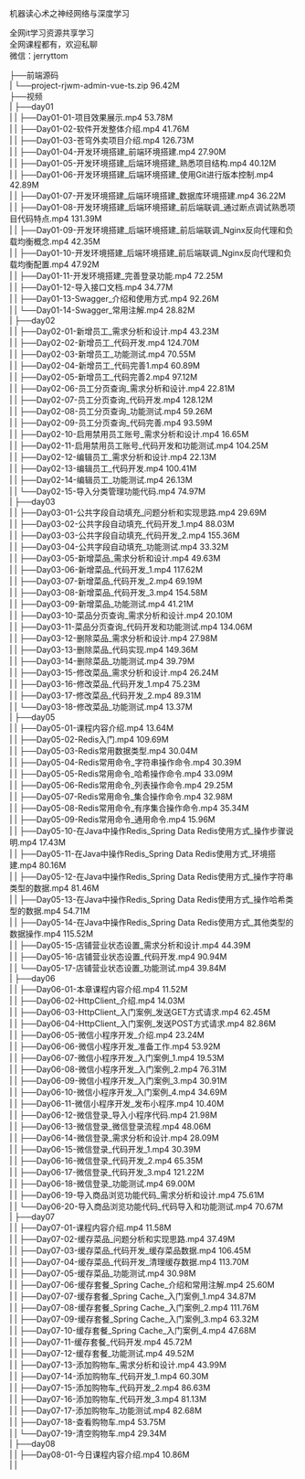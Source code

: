 机器读心术之神经网络与深度学习

全网it学习资源共享学习<br>全网课程都有，欢迎私聊<br>微信：jerryttom<br>

├──前端源码<br> | └──project-rjwm-admin-vue-ts.zip 96.42M<br> ├──视频<br> | ├──day01<br> | | ├──Day01-01-项目效果展示.mp4 53.78M<br> | | ├──Day01-02-软件开发整体介绍.mp4 41.76M<br> | | ├──Day01-03-苍穹外卖项目介绍.mp4 126.73M<br> | | ├──Day01-04-开发环境搭建_前端环境搭建.mp4 27.90M<br> | | ├──Day01-05-开发环境搭建_后端环境搭建_熟悉项目结构.mp4 40.12M<br> | | ├──Day01-06-开发环境搭建_后端环境搭建_使用Git进行版本控制.mp4 42.89M<br> | | ├──Day01-07-开发环境搭建_后端环境搭建_数据库环境搭建.mp4 36.22M<br> | | ├──Day01-08-开发环境搭建_后端环境搭建_前后端联调_通过断点调试熟悉项目代码特点.mp4 131.39M<br> | | ├──Day01-09-开发环境搭建_后端环境搭建_前后端联调_Nginx反向代理和负载均衡概念.mp4 42.35M<br> | | ├──Day01-10-开发环境搭建_后端环境搭建_前后端联调_Nginx反向代理和负载均衡配置.mp4 47.92M<br> | | ├──Day01-11-开发环境搭建_完善登录功能.mp4 72.25M<br> | | ├──Day01-12-导入接口文档.mp4 34.77M<br> | | ├──Day01-13-Swagger_介绍和使用方式.mp4 92.26M<br> | | └──Day01-14-Swagger_常用注解.mp4 28.82M<br> | ├──day02<br> | | ├──Day02-01-新增员工_需求分析和设计.mp4 43.23M<br> | | ├──Day02-02-新增员工_代码开发.mp4 124.70M<br> | | ├──Day02-03-新增员工_功能测试.mp4 70.55M<br> | | ├──Day02-04-新增员工_代码完善1.mp4 60.89M<br> | | ├──Day02-05-新增员工_代码完善2.mp4 97.12M<br> | | ├──Day02-06-员工分页查询_需求分析和设计.mp4 22.81M<br> | | ├──Day02-07-员工分页查询_代码开发.mp4 128.12M<br> | | ├──Day02-08-员工分页查询_功能测试.mp4 59.26M<br> | | ├──Day02-09-员工分页查询_代码完善.mp4 93.59M<br> | | ├──Day02-10-启用禁用员工账号_需求分析和设计.mp4 16.65M<br> | | ├──Day02-11-启用禁用员工账号_代码开发和功能测试.mp4 104.25M<br> | | ├──Day02-12-编辑员工_需求分析和设计.mp4 22.13M<br> | | ├──Day02-13-编辑员工_代码开发.mp4 100.41M<br> | | ├──Day02-14-编辑员工_功能测试.mp4 26.13M<br> | | └──Day02-15-导入分类管理功能代码.mp4 74.97M<br> | ├──day03<br> | | ├──Day03-01-公共字段自动填充_问题分析和实现思路.mp4 29.69M<br> | | ├──Day03-02-公共字段自动填充_代码开发_1.mp4 88.03M<br> | | ├──Day03-03-公共字段自动填充_代码开发_2.mp4 155.36M<br> | | ├──Day03-04-公共字段自动填充_功能测试.mp4 33.32M<br> | | ├──Day03-05-新增菜品_需求分析和设计.mp4 49.63M<br> | | ├──Day03-06-新增菜品_代码开发_1.mp4 117.62M<br> | | ├──Day03-07-新增菜品_代码开发_2.mp4 69.19M<br> | | ├──Day03-08-新增菜品_代码开发_3.mp4 154.58M<br> | | ├──Day03-09-新增菜品_功能测试.mp4 41.21M<br> | | ├──Day03-10-菜品分页查询_需求分析和设计.mp4 20.10M<br> | | ├──Day03-11-菜品分页查询_代码开发和功能测试.mp4 134.06M<br> | | ├──Day03-12-删除菜品_需求分析和设计.mp4 27.98M<br> | | ├──Day03-13-删除菜品_代码实现.mp4 149.36M<br> | | ├──Day03-14-删除菜品_功能测试.mp4 39.79M<br> | | ├──Day03-15-修改菜品_需求分析和设计.mp4 26.24M<br> | | ├──Day03-16-修改菜品_代码开发_1.mp4 75.23M<br> | | ├──Day03-17-修改菜品_代码开发_2.mp4 89.31M<br> | | └──Day03-18-修改菜品_功能测试.mp4 13.37M<br> | ├──day05<br> | | ├──Day05-01-课程内容介绍.mp4 13.64M<br> | | ├──Day05-02-Redis入门.mp4 109.69M<br> | | ├──Day05-03-Redis常用数据类型.mp4 30.04M<br> | | ├──Day05-04-Redis常用命令_字符串操作命令.mp4 30.39M<br> | | ├──Day05-05-Redis常用命令_哈希操作命令.mp4 33.09M<br> | | ├──Day05-06-Redis常用命令_列表操作命令.mp4 29.25M<br> | | ├──Day05-07-Redis常用命令_集合操作命令.mp4 32.98M<br> | | ├──Day05-08-Redis常用命令_有序集合操作命令.mp4 35.34M<br> | | ├──Day05-09-Redis常用命令_通用命令.mp4 15.96M<br> | | ├──Day05-10-在Java中操作Redis_Spring Data Redis使用方式_操作步骤说明.mp4 17.43M<br> | | ├──Day05-11-在Java中操作Redis_Spring Data Redis使用方式_环境搭建.mp4 80.16M<br> | | ├──Day05-12-在Java中操作Redis_Spring Data Redis使用方式_操作字符串类型的数据.mp4 81.46M<br> | | ├──Day05-13-在Java中操作Redis_Spring Data Redis使用方式_操作哈希类型的数据.mp4 54.71M<br> | | ├──Day05-14-在Java中操作Redis_Spring Data Redis使用方式_其他类型的数据操作.mp4 115.52M<br> | | ├──Day05-15-店铺营业状态设置_需求分析和设计.mp4 44.39M<br> | | ├──Day05-16-店铺营业状态设置_代码开发.mp4 90.94M<br> | | └──Day05-17-店铺营业状态设置_功能测试.mp4 39.84M<br> | ├──day06<br> | | ├──Day06-01-本章课程内容介绍.mp4 11.52M<br> | | ├──Day06-02-HttpClient_介绍.mp4 14.03M<br> | | ├──Day06-03-HttpClient_入门案例_发送GET方式请求.mp4 62.45M<br> | | ├──Day06-04-HttpClient_入门案例_发送POST方式请求.mp4 82.86M<br> | | ├──Day06-05-微信小程序开发_介绍.mp4 23.24M<br> | | ├──Day06-06-微信小程序开发_准备工作.mp4 53.92M<br> | | ├──Day06-07-微信小程序开发_入门案例_1.mp4 19.53M<br> | | ├──Day06-08-微信小程序开发_入门案例_2.mp4 76.31M<br> | | ├──Day06-09-微信小程序开发_入门案例_3.mp4 30.91M<br> | | ├──Day06-10-微信小程序开发_入门案例_4.mp4 34.69M<br> | | ├──Day06-11-微信小程序开发_发布小程序.mp4 10.40M<br> | | ├──Day06-12-微信登录_导入小程序代码.mp4 21.98M<br> | | ├──Day06-13-微信登录_微信登录流程.mp4 48.06M<br> | | ├──Day06-14-微信登录_需求分析和设计.mp4 28.09M<br> | | ├──Day06-15-微信登录_代码开发_1.mp4 30.39M<br> | | ├──Day06-16-微信登录_代码开发_2.mp4 65.35M<br> | | ├──Day06-17-微信登录_代码开发_3.mp4 121.22M<br> | | ├──Day06-18-微信登录_功能测试.mp4 69.00M<br> | | ├──Day06-19-导入商品浏览功能代码_需求分析和设计.mp4 75.61M<br> | | └──Day06-20-导入商品浏览功能代码_代码导入和功能测试.mp4 70.67M<br> | ├──day07<br> | | ├──Day07-01-课程内容介绍.mp4 11.58M<br> | | ├──Day07-02-缓存菜品_问题分析和实现思路.mp4 37.49M<br> | | ├──Day07-03-缓存菜品_代码开发_缓存菜品数据.mp4 106.45M<br> | | ├──Day07-04-缓存菜品_代码开发_清理缓存数据.mp4 113.70M<br> | | ├──Day07-05-缓存菜品_功能测试.mp4 30.98M<br> | | ├──Day07-06-缓存套餐_Spring Cache_介绍和常用注解.mp4 25.60M<br> | | ├──Day07-07-缓存套餐_Spring Cache_入门案例_1.mp4 34.87M<br> | | ├──Day07-08-缓存套餐_Spring Cache_入门案例_2.mp4 111.76M<br> | | ├──Day07-09-缓存套餐_Spring Cache_入门案例_3.mp4 63.32M<br> | | ├──Day07-10-缓存套餐_Spring Cache_入门案例_4.mp4 47.68M<br> | | ├──Day07-11-缓存套餐_代码开发.mp4 45.72M<br> | | ├──Day07-12-缓存套餐_功能测试.mp4 49.52M<br> | | ├──Day07-13-添加购物车_需求分析和设计.mp4 43.99M<br> | | ├──Day07-14-添加购物车_代码开发_1.mp4 60.30M<br> | | ├──Day07-15-添加购物车_代码开发_2.mp4 86.63M<br> | | ├──Day07-16-添加购物车_代码开发_3.mp4 81.13M<br> | | ├──Day07-17-添加购物车_功能测试.mp4 82.68M<br> | | ├──Day07-18-查看购物车.mp4 53.75M<br> | | └──Day07-19-清空购物车.mp4 29.34M<br> | ├──day08<br> | | ├──Day08-01-今日课程内容介绍.mp4 10.86M<br> | | 